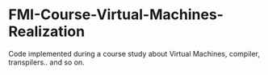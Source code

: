 # FMI-Course-Virtual-Machines-Realization
Code implemented during a course study about Virtual Machines, compiler, transpilers.. and so on.
